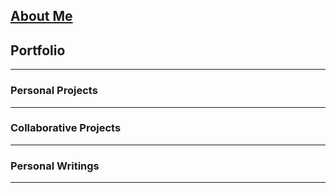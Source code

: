 ## [About Me](/about-me)

## Portfolio

---

### Personal Projects



---

### Collaborative Projects



---

### Personal Writings



---
